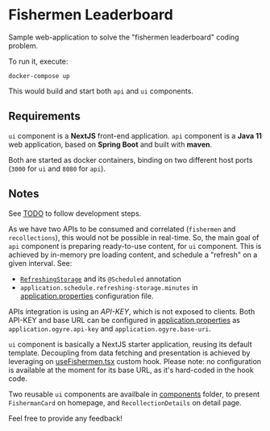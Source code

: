 # Fishermen Leaderboard

Sample web-application to solve the "fishermen leaderboard" coding problem.

To run it, execute:

```
docker-compose up
```

This would build and start both `api` and `ui` components.

## Requirements

`ui` component is a **NextJS** front-end application. `api` component is a **Java 11** web application, based on **Spring Boot** and built with **maven**.

Both are started as docker containers, binding on two different host ports (`3000` for `ui` and `8080` for `api`).

## Notes

See [TODO](TODO.md) to follow development steps.

As we have two APIs to be consumed and correlated (`fishermen` and `recollections`), this would not be possible in real-time. So, the main goal of `api` component is preparing ready-to-use content, for `ui` component. This is achieved by in-memory pre loading content, and schedule a "refresh" on a given interval. See:
* [`RefreshingStorage`](fishermen-leaderboard-api/src/main/java/my/projects/fishermenleaderboard/api/schedule/RefreshingStorage.java) and its `@Scheduled` annotation
* `application.schedule.refreshing-storage.minutes` in [application.properties](fishermen-leaderboard-api/src/main/resources/application.properties) configuration file.

APIs integration is using an *API-KEY*, which is not exposed to clients. Both API-KEY and base URL can be configured in [application.properties](fishermen-leaderboard-api/src/main/resources/application.properties) as `application.ogyre.api-key` and `application.ogyre.base-uri`.

`ui` component is basically a NextJS starter application, reusing its default template. Decoupling from data fetching and presentation is achieved by leveraging on [useFishermen.tsx](fishermen-leaderboard-ui/src/hooks/useFishermen.tsx) custom hook. Please note: no configuration is available at the moment for its base URL, as it's hard-coded in the hook code.

Two reusable `ui` components are availbale in [components](fishermen-leaderboard-ui/src/components/) folder, to present `FishermanCard` on homepage, and `RecollectionDetails` on detail page.

Feel free to provide any feedback!